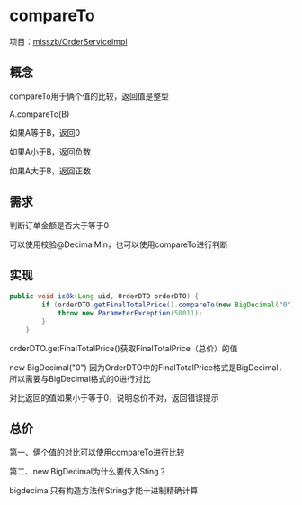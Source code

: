 # compareTo

项目：[misszb/OrderServiceImpl](https://github.com/zhaobao1830/misszb)

## 概念

compareTo用于俩个值的比较，返回值是整型

A.compareTo(B)

如果A等于B，返回0

如果A小于B，返回负数

如果A大于B，返回正数

## 需求

判断订单金额是否大于等于0

可以使用校验@DecimalMin，也可以使用compareTo进行判断

## 实现

```java
public void isOk(Long uid, OrderDTO orderDTO) {
        if (orderDTO.getFinalTotalPrice().compareTo(new BigDecimal("0")) <= 0) {
            throw new ParameterException(50011);
        }
    }
```

orderDTO.getFinalTotalPrice()获取FinalTotalPrice（总价）的值

new BigDecimal("0") 因为OrderDTO中的FinalTotalPrice格式是BigDecimal，所以需要与BigDecimal格式的0进行对比

对比返回的值如果小于等于0，说明总价不对，返回错误提示

## 总价

第一、俩个值的对比可以使用compareTo进行比较

第二、new BigDecimal为什么要传入Sting？

bigdecimal只有构造方法传String才能十进制精确计算


